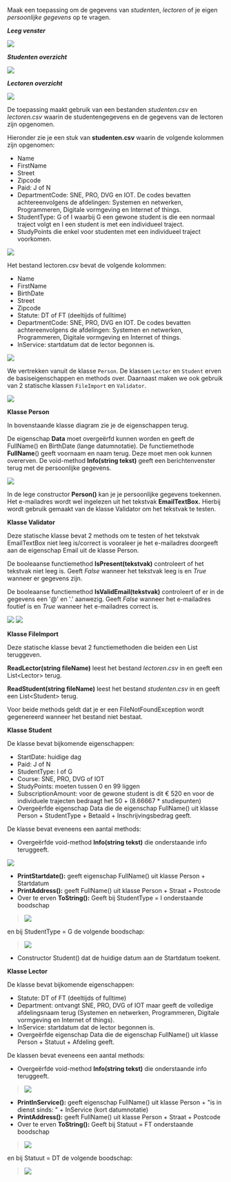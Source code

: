 Maak een toepassing om de gegevens van *studenten*, *lectoren* of je eigen *persoonlijke* *gegevens* op te vragen.

***Leeg venster***

![](./media/image1.png)

***Studenten overzicht***

![](./media/image2.png)

***Lectoren overzicht***

![](./media/image3.png)

De toepassing maakt gebruik van een bestanden *studenten.csv* en *lectoren.csv* waarin de studentengegevens en de gegevens van de lectoren zijn opgenomen.

Hieronder zie je een stuk van **studenten.csv** waarin de volgende kolommen zijn opgenomen:
- Name
- FirstName
- Street
- Zipcode
- Paid: J of N
- DepartmentCode: SNE, PRO, DVG en IOT. De codes bevatten achtereenvolgens de afdelingen: Systemen en netwerken, Programmeren, Digitale vormgeving en Internet of things.
- StudentType: G of I waarbij G een gewone student is die een normaal traject volgt en I een student is met een individueel traject.
- StudyPoints die enkel voor studenten met een individueel traject voorkomen.

![](./media/image4.png)

Het bestand lectoren.csv bevat de volgende kolommen:
- Name
- FirstName
- BirthDate
- Street
- Zipcode
- Statute: DT of FT (deeltijds of fulltime)
- DepartmentCode: SNE, PRO, DVG en IOT. De codes bevatten achtereenvolgens de afdelingen: Systemen en netwerken, Programmeren, Digitale vormgeving en Internet of things.
- InService: startdatum dat de lector begonnen is.

![](./media/image5.png)

We vertrekken vanuit de klasse `Person`. De klassen `Lector` en `Student` erven de basiseigenschappen en methods over. Daarnaast maken we ook gebruik van 2 statische klassen `FileImport` en `Validator`.

![](./media/image6.png)

**Klasse Person**

In bovenstaande klasse diagram zie je de eigenschappen terug.

De eigenschap **Data** moet overgeërfd kunnen worden en geeft de FullName() en BirthDate (lange datumnotatie).
De functiemethode **FullName**() geeft voornaam en naam terug. Deze moet men ook kunnen overerven.
De void-method **Info(string tekst)** geeft een berichtenvenster terug met de persoonlijke gegevens.

![](./media/image7.png)

In de lege constructor **Person()** kan je je persoonlijke gegevens toekennen. Het e-mailadres wordt wel ingelezen uit het tekstvak **EmailTextBox.** Hierbij wordt gebruik gemaakt van de klasse Validator om het tekstvak te testen.

**Klasse Validator**


Deze statische klasse bevat 2 methods om te testen of het tekstvak EmailTextBox niet leeg is/correct is vooraleer je het e-mailadres doorgeeft aan de eigenschap Email uit de klasse Person.

De booleaanse functiemethod **IsPresent(tekstvak)** controleert of het tekstvak niet leeg is. Geeft *False* wanneer het tekstvak leeg is en *True* wanneer er gegevens zijn.

De booleaanse functiemethod **IsValidEmail(tekstvak)** controleert of er in de gegevens een '@' en '.' aanwezig. Geeft *False* wanneer het e-mailadres foutief is en *True* wanneer het e-mailadres correct is.

![](./media/image8.png)
![](./media/image9.png)

**Klasse FileImport**


Deze statische klasse bevat 2 functiemethoden die beiden een List teruggeven.

**ReadLector(string fileName)** leest het bestand *lectoren*.*csv* in en geeft een List\<Lector\> terug.

**ReadStudent(string fileName)** leest het bestand *studenten*.*csv* in en geeft een List\<Student\> terug.

Voor beide methods geldt dat je er een FileNotFoundException wordt gegenereerd wanneer het bestand niet bestaat.

**Klasse Student**


De klasse bevat bijkomende eigenschappen:
- StartDate: huidige dag
- Paid: J of N
- StudentType: I of G
- Course: SNE, PRO, DVG of IOT
- StudyPoints: moeten tussen 0 en 99 liggen
- SubscriptionAmount: voor de gewone student is dit € 520 en voor de individuele trajecten bedraagt het 50 + (8.66667 \* studiepunten)
- Overgeërfde eigenschap Data die de eigenschap FullName() uit klasse Person + StudentType + Betaald + Inschrijvingsbedrag geeft.

De klasse bevat eveneens een aantal methods:

- Overgeërfde void-method **Info(string tekst)** die onderstaande info teruggeeft.

![](./media/image10.png)

- **PrintStartdate():** geeft eigenschap FullName() uit klasse Person + Startdatum
- **PrintAddress():** geeft FullName() uit klasse Person + Straat + Postcode
- Over te erven **ToString():** Geeft bij StudentType = I onderstaande boodschap

> ![](./media/image11.png)

en bij StudentType = G de volgende boodschap:

> ![](./media/image12.png)

- Constructor Student() dat de huidige datum aan de Startdatum toekent.

**Klasse Lector**

De klasse bevat bijkomende eigenschappen:
- Statute: DT of FT (deeltijds of fulltime)
- Department: ontvangt SNE, PRO, DVG of IOT maar geeft de volledige afdelingsnaam terug (Systemen en netwerken, Programmeren, Digitale vormgeving en Internet of things).
- InService: startdatum dat de lector begonnen is.
- Overgeërfde eigenschap Data die de eigenschap FullName() uit klasse Person + Statuut + Afdeling geeft.

De klassen bevat eveneens een aantal methods:
- Overgeërfde void-method **Info(string tekst)** die onderstaande info teruggeeft.

> ![](./media/image13.png)

- **PrintInService():** geeft eigenschap FullName() uit klasse Person + "is in dienst sinds: " + InService (kort datumnotatie)
- **PrintAddress():** geeft FullName() uit klasse Person + Straat + Postcode
- Over te erven **ToString():** Geeft bij Statuut = FT onderstaande boodschap

> ![](./media/image14.png)

en bij Statuut = DT de volgende boodschap:

> ![](./media/image15.png)
